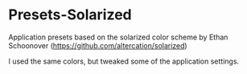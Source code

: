 # Presets-Solarized
Application presets based on the solarized color scheme by Ethan Schoonover (https://github.com/altercation/solarized)

I used the same colors, but tweaked some of the application settings.
